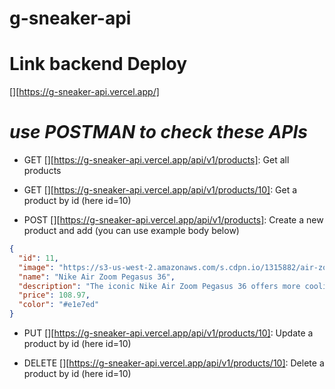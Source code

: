 ﻿# g-sneaker-api

# Link backend Deploy

[][https://g-sneaker-api.vercel.app/]

# *use POSTMAN to check these APIs*

- GET [][https://g-sneaker-api.vercel.app/api/v1/products]: Get all products

- GET [][https://g-sneaker-api.vercel.app/api/v1/products/10]: Get a product by id (here id=10)

- POST [][https://g-sneaker-api.vercel.app/api/v1/products]: Create a new product and add (you can use example body below)

```json
{
  "id": 11,
  "image": "https://s3-us-west-2.amazonaws.com/s.cdpn.io/1315882/air-zoom-pegasus-36-mens-running-shoe-wide-D24Mcz-removebg-preview.png",
  "name": "Nike Air Zoom Pegasus 36",
  "description": "The iconic Nike Air Zoom Pegasus 36 offers more cooling and mesh that targets breathability across high-heat areas. A slimmer heel collar and tongue reduce bulk, while exposed cables give you a snug fit at higher speeds.",
  "price": 108.97,
  "color": "#e1e7ed"
}
```

- PUT [][https://g-sneaker-api.vercel.app/api/v1/products/10]: Update a product by id (here id=10)

- DELETE [][https://g-sneaker-api.vercel.app/api/v1/products/10]: Delete a product by id (here id=10)
